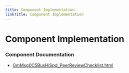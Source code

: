 ```yaml
---
title: Component Implementation
linkTitle: Component Implementation
---
```


# Component Implementation
### Component Documentation

- [GmMsg0C5BusHiSpd_PeerReviewChecklist.html](doc/GmMsg0C5BusHiSpd_PeerReviewChecklist.html)

